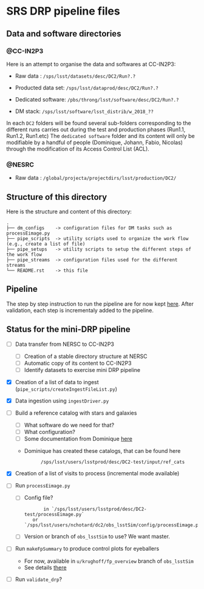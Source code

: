 # SRS DRP pipeline files

## Data and software directories

### @CC-IN2P3

Here is an attempt to organise the data and softwares at CC-IN2P3:

- Raw data : `/sps/lsst/datasets/desc/DC2/Run?.?`

- Producted data set: `/sps/lsst/dataprod/desc/DC2/Run?.?`

- Dedicated software: `/pbs/throng/lsst/software/desc/DC2/Run?.?`

- DM stack: `/sps/lsst/software/lsst_distrib/w_2018_??`

In each `DC2` folders will be found several sub-folders corresponding
to the different runs carries out during the test and production
phases (Run1.1, Run1.2, Run1.etc) The `dedicated software` folder and
its content will only be modifiable by a handful of people (Dominique,
Johann, Fabio, Nicolas) through the modification of its Access Control
List (ACL).

### @NESRC

- Raw data : `/global/projecta/projectdirs/lsst/production/DC2/`

## Structure of this directory

Here is the structure and content of this directory:

    .
    ├── dm_configs    -> configuration files for DM tasks such as processEimage.py
    ├── pipe_scripts  -> utility scripts used to organize the work flow (e.g., create a list of file) 
    ├── pipe_setups   -> utility scripts to setup the different steps of the work flow
    ├── pipe_streams  -> configuration files used for the different streams
    └── README.rst    -> this file


## Pipeline

The step by step instruction to run the pipeline are for now kept
[here](https://github.com/LSSTDESC/ImageProcessingPipelines/wiki/Step-by-step-instructions-for-initial-cross-check-of-DM-DC2). After
validation, each step is incrementaly added to the pipeline.

## Status for the mini-DRP pipeline

- [ ] Data transfer from NERSC to CC-IN2P3
  - [ ] Creation of a stable directory structure at NERSC
  - [ ] Automatic copy of its content to CC-IN2P3
  - [ ] Identify datasets to exercise mini DRP pipeline
- [x] Creation of a list of data to ingest (`pipe_scripts/createIngestFileList.py`)
- [x] Data ingestion using `ingestDriver.py`
- [ ] Build a reference catalog with stars and galaxies
  - [ ] What software do we need for that?
  - [ ] What configuration?
  - [ ] Some documentation from Dominique [here](https://github.com/LSSTDESC/ImageProcessingPipelines/wiki/How-to-create-the-protoDC2-reference-catalog)
  - Dominique has created these catalogs, that can be found here

    	      /sps/lsst/users/lsstprod/desc/DC2-test/input/ref_cats

- [x] Creation of a list of visits to process (incremental mode available)
- [ ] Run `processEimage.py`
  - [ ] Config file?

      	       in `/sps/lsst/users/lsstprod/desc/DC2-test/processEimage.py`
	       or `/sps/lsst/users/nchotard/dc2/obs_lsstSim/config/processEimage.py`

  - [ ] Version or branch of `obs_lsstSim` to use? We want master.
- [ ] Run `makeFpSummary` to produce control plots for eyeballers
  - For now, available in `u/krughoff/fp_overview` branch of `obs_lsstSim`
  - See details [there](https://github.com/LSSTDESC/ImageProcessingPipelines/wiki/Step-by-step-instructions-for-initial-cross-check-of-DM-DC2#run-makefpsummarypy)
- [ ] Run `validate_drp`?
  






